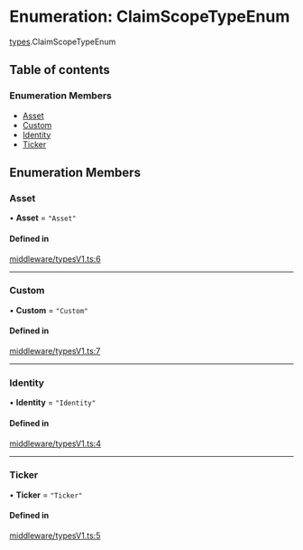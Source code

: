 # Enumeration: ClaimScopeTypeEnum

[types](../wiki/types).ClaimScopeTypeEnum

## Table of contents

### Enumeration Members

- [Asset](../wiki/types.ClaimScopeTypeEnum#asset)
- [Custom](../wiki/types.ClaimScopeTypeEnum#custom)
- [Identity](../wiki/types.ClaimScopeTypeEnum#identity)
- [Ticker](../wiki/types.ClaimScopeTypeEnum#ticker)

## Enumeration Members

### Asset

• **Asset** = ``"Asset"``

#### Defined in

[middleware/typesV1.ts:6](https://github.com/PolymeshAssociation/polymesh-sdk/blob/079537ad/src/middleware/typesV1.ts#L6)

___

### Custom

• **Custom** = ``"Custom"``

#### Defined in

[middleware/typesV1.ts:7](https://github.com/PolymeshAssociation/polymesh-sdk/blob/079537ad/src/middleware/typesV1.ts#L7)

___

### Identity

• **Identity** = ``"Identity"``

#### Defined in

[middleware/typesV1.ts:4](https://github.com/PolymeshAssociation/polymesh-sdk/blob/079537ad/src/middleware/typesV1.ts#L4)

___

### Ticker

• **Ticker** = ``"Ticker"``

#### Defined in

[middleware/typesV1.ts:5](https://github.com/PolymeshAssociation/polymesh-sdk/blob/079537ad/src/middleware/typesV1.ts#L5)
